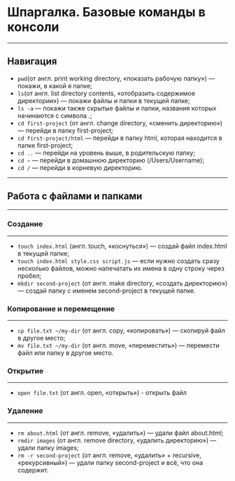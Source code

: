 # Шпаргалка. Базовые команды в консоли
----
## Навигация

 - ```pwd```(от англ. print working directory, «показать рабочую папку») — покажи, в какой я папке;
 - ```ls```(от англ. list directory contents, «отобразить содержимое директории») — покажи файлы и папки в текущей папке;
 - ```ls -a``` — покажи также скрытые файлы и папки, названия которых начинаются с символа .;
 - ```cd first-project``` (от англ. change directory, «сменить директорию») — перейди в папку first-project;
 - ```cd first-project/html``` — перейди в папку html, которая находится в папке first-project;
 - ```cd ..``` — перейди на уровень выше, в родительскую папку;
 - ```cd ~``` — перейди в домашнюю директорию (/Users/Username);
 - ```cd /``` — перейди в корневую директорию.
----

## Работа с файлами и папками
----
### Создание
----
 - ```touch index.html``` (англ. touch, «коснуться») — создай файл index.html в текущей папке;
 - ```touch index.html style.css script.js``` — если нужно создать сразу несколько файлов, можно напечатать их имена в одну строку через пробел;
 - ```mkdir second-project``` (от англ. make directory, «создать директорию») — создай папку с именем second-project в текущей папке.
 
 ### Копирование и перемещение
----
 - ```cp file.txt ~/my-dir``` (от англ. copy, «копировать») — скопируй файл в другое место;
 - ```mv file.txt ~/my-dir``` (от англ. move, «переместить») — перемести файл или папку в другое место.
 
 ### Открытие
----
 - ```open file.txt``` (от англ. open, «открыть») - открыть файл
 

### Удаление
----
 - ```rm about.html``` (от англ. remove, «удалить») — удали файл about.html;
 - ```rmdir images``` (от англ. remove directory, «удалить директорию») — удали папку images;
 - ```rm -r second-project``` (от англ. remove, «удалить» + recursive, «рекурсивный») — удали папку second-project и всё, что она содержит.
